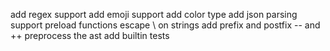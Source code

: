 add regex support
add emoji support
add color type
add json parsing support
preload functions
escape \ on strings
add prefix and postfix -- and ++
preprocess the ast
add builtin tests